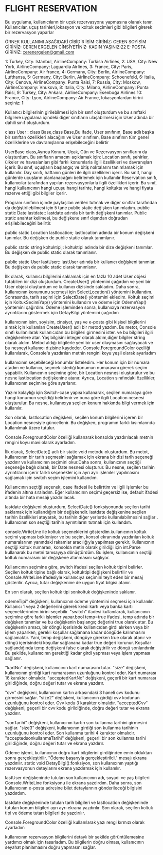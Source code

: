 # FLIGHT RESERVATION
Bu uygulama, kullanıcıların bir uçak rezervasyonu yapmasına olanak tanır. Kullanıcılar, uçuş tarihleri,lokasyon ve koltuk seçimleri gibi bilgileri girerek bir rezervasyon yaparlar


ÖRNEK KULLANIMI AŞAĞIDAKİ GİBİDİR
İSİM GİRİNİZ: CEREN
SOYİSİM GİRİNİZ: CEREN ERGELEN
CİNSİYETİNİZ: KADIN
YAŞINIZ:22
E-POSTA GİRİNİZ: cerenergelen@gmail.com

1: Turkey, City: Istanbul, AirlineCompany: Turkish Airlines, 
2: USA, City: New York, AirlineCompany: Laguardia Airlines, 
3: France, City: Paris, AirlineCompany: Air france, 
4: Germany, City: Berlin, AirlineCompany: Lufthansa, 
5: Germany, City: Berlin, AirlineCompany: Schoenefeld, 
6: Italia, City: Cenova, AirlineCompany: Punta Raisi, 
7: Russia, City: Moskow, AirlineCompany: Vnukova, 
8: Italia, City: Milano, AirlineCompany: Punta Raisi, 
9: Turkey, City: Ankara, AirlineCompany: Esenboğa Airlines 
10: France, City: Lyon, AirlineCompany: Air France,
lokasyonlardan birini seçiniz: 1






   
       




Kullanıcı bilgilerinin girilebilmesi için bir sınıf oluşturdum ve bu sınıftaki bilgilere uygulama içindeki diğer sınıfların ulaşabilmesi için User adında bir dahili sınıf oluşturdum.

class User : class Base,class Base,Bu ifade, User sınıfının, Base adlı başka bir sınıftan özellikleri alacağını ve User sınıfının, Base sınıfının tüm genel özelliklerine ve davranışlarına erişebileceğini belirtir

UserBase class,Ayrıca Konum, Uçak, Gün ve Rezervasyon sınıflarını da oluşturdum. Bu sınıfların amacını açıklamak için:
Location sınıfı, şehirler, ülkeler ve havaalanları gibi farklı konumlarla ilgili özellikleri ve davranışları içerir. Bu sınıf, uçuşların başlangıç ve bitiş noktalarını tanımlamak için kullanılır.
Day sınıfı, haftanın günleri ile ilgili özellikleri içerir. Bu sınıf, hangi günlerde uçuşların planlanacağını belirlemek için kullanılır
Reservation sınıfı, kullanıcılar tarafından yapılan rezervasyonlarla ilgili özellikleri  içerir. Bu sınıf, hangi kullanıcının hangi uçuşu hangi tarihte, hangi koltukta ve hangi fiyata rezerve ettiği gibi bilgiler içerir.


Program sınıfının içinde paylaşılan verileri tutmak ve diğer sınıflar tarafından da değiştirilebilmesi için 5 tane public static değişken tanımladım.
public static Date lastdate;: lastdate adında bir tarih değişkeni tanımlar. Public static anahtar kelimesi, bu değişkene sınıf dışından doğrudan erişilebileceğini belirtir.


public static Location lastlocation; lastlocation adında bir konum değişkeni tanımlar. Bu değişken de public static olarak tanımlanır.

public static string koltuktipi;: koltuktipi adında bir dize değişkeni tanımlar. Bu değişken de public static olarak tanımlanır.

public static User lastUser;: lastUser adında bir kullanıcı değişkeni tanımlar. Bu değişken de public static olarak tanımlanır.

İlk olarak, kullanıcı bilgilerini saklamak için en fazla 10 adet User objesi tutabilen bir dizi oluşturdum. CreateUser() yöntemini çağırdım ve yeni bir User objesi oluşturdum ve kullanıcı dizisinde sakladım. Daha sonra, kullanıcının konumunu seçmesi için SelectLocation() yöntemini kullandım. Sonrasında, tarih seçimi için SelectDate() yöntemini ekledim. Koltuk seçimi için KoltukSecimiYap() yöntemini kullandım ve ödeme için OdemeYap() yöntemini çağırdım. Ödeme işleminden sonra, kullanıcıya rezervasyon ayrıntılarını göstermek için DetayBilgi yöntemini çağırdım


kullanıcının isim, soyisim, cinsiyet, yaş ve e-posta gibi kişisel bilgilerini almak için kullanılan CreateUser() adlı bir metod yazdım. Bu metot, Console sınıfı kullanılarak kullanıcıdan bu bilgileri girmesini ister. ve bu bilgileri ilgili değişkenlere atar. Yaş bilgisini integer olarak aldım,diğer bilgiler string olarak aldım. Metod aldığı bilgilerle yeni bir user oluşmasını sağlayacak ve bu nesneyi kullanıcı dizisine kaydeder. Console.ForegroundColor özelliği kullanılarak, Console'a yazdırılan metnin rengini koyu yeşil olarak ayarladım


kullanıcının seçebileceği konumlar listeledim. Her konum için bir numara atadım ve kullanıcı, seçmek istediği konumun numarasını girerek seçim yapabilir. Kullanıcının seçimine göre, bir Location nesnesi oluşturulur ve bu nesne lastlocation değişkenine atanır. Ayrıca, Location sınıfındaki özellikler, kullanıcının seçimine göre ayarlanır.


Yazım kolaylığı için Switch-case yapısı kullanarak, seçilen numaraya göre hangi konumun seçildiği belirlenir ve buna göre ilgili Location nesnesi oluşturulur. Bu nesne, kullanıcıya seçilen konum hakkında bilgi vermek için kullanılır.


Son olarak, lastlocation değişkeni, seçilen konum bilgilerini içeren bir Location nesnesiyle güncellenir. Bu değişken, programın farklı kısımlarında kullanılmak üzere tutulur.

Console.ForegroundColor özelliği kullanarak konsolda yazdırılacak metnin rengini koyu mavi olarak ayarladım.


İlk olarak, SelectDate() adlı bir static void metodu oluşturdum. Bu metot, kullanıcının bir tarih seçmesini sağlamak için ekrana bir dizi tarih seçeneği yazdırır ve kullanıcının seçimini okur.Daha sonra, kullanıcının seçtiği seçeneğe bağlı olarak, bir Date nesnesi oluşturur. Bu nesne, seçilen tarihin ayrıntılarını içerir
 farklı seçenekler için ayrı ayrı işlemler yapılmasını sağlamak için switch seçim işlemini kullandım.
 
 
Kullanıcının seçtiği seçenek, case ifadesi ile belirttim ve ilgili işlemler bu ifadenin altına sıraladım. Eğer kullanıcının seçimi geçersiz ise, default ifadesi altında bir hata mesajı yazdırılacak.


 lastdate değişkeni oluşturdum, SelectDate() fonksiyonunda seçilen tarihi saklamak için kullandığım bir değişkendir. lastdate değişkenine seçilen tarihin özellikleri atayarak, bu tarihin diğer yerlerde kullanılabilmesini sağlar . kullanıcının son seçtiği tarihin ayrıntılarını tutmak için kullandım.
 
 
console.WriteLine ile koltuk seçeneklerini gösterdim.kullanıcının koltuk seçimi yapması bekleniyor ve bu seçim, konsol ekranında yazdırılan koltuk numaralarının yanındaki rakamlar aracılığıyla yapılması gerekir. Kullanıcının seçtiği koltuk numarası, konsolda metin olarak girildiği için int.Parse kullanarak bu metni tamsayıya dönüştürdüm. Bu işlem, kullanıcının seçtiği koltuk numarasını bir değişkene atanmasını sağlıyor.


Kullanıcının seçimine göre, switch ifadesi seçilen koltuk tipini belirler. Seçilen koltuk tipine bağlı olarak, koltuktipi değişkeni belirtilir ve Console.WriteLine ifadesiyle kullanıcıya seçimini teyit eden bir mesaj gösterilir. Ayrıca, tutar değişkenine de uygun fiyat bilgisi atanır.


En son olarak, seçilen koltuk tipi sonkoltuk değişkeninde saklanır.


odemeTipi" değişkeni, kullanıcının ödeme yöntemini seçmesi için kullanılır. Kullanıcı 1 veya 2 değerlerini girerek kredi kartı veya banka kartı seçeneklerinden birini seçebilir. "switch" ifadesi kullanılarak, kullanıcının seçimine göre farklı işlemler yapar.bool temp=true ifadesi, temp adında bir değişken tanımlar ve bu değişkenin başlangıç değerini true olarak atar.
Bu değişkenin amacı, bir döngü içerisinde kullanıcıdan girdi alırken veya bir işlem yaparken, gerekli koşullar sağlanana kadar döngüde kalınmasını sağlamaktır. Yani, temp değişkeni, döngüye girerken true olarak atanır ve döngü içerisindeki koşullar sağlanana kadar true değeri korunur. Koşullar sağlandığında temp değişkeni false olarak değiştirilir ve döngü sonlandırılır. Bu şekilde, kullanıcının gerektiği kadar girdi yapması veya işlem yapması sağlanır.


"kartNo" değişkeni, kullanıcının kart numarasını tutar. "size" değişkeni, kullanıcının girdiği kart numarasının uzunluğunu kontrol eder. Kart numarası 16 karakter olmalıdır. "acceptedKartNo" değişkeni, geçerli bir kart numarası girildiğinde, doğru değeri tutar ve ekrana yazdırır.


"cvv" değişkeni, kullanıcının kartın arkasındaki 3 haneli cvv kodunu girmesini sağlar. "size2" değişkeni, kullanıcının girdiği cvv kodunun uzunluğunu kontrol eder. Cvv kodu 3 karakter olmalıdır. "acceptedCvv" değişkeni, geçerli bir cvv kodu girildiğinde, doğru değeri tutar ve ekrana yazdırır.


"sonTarihi" değişkeni, kullanıcının kartın son kullanma tarihini girmesini sağlar. "size3" değişkeni, kullanıcının girdiği son kullanma tarihinin uzunluğunu kontrol eder. Son kullanma tarihi 4 karakter olmalıdır. "acceptedsonkullanmaTarihi" değişkeni, geçerli bir son kullanma tarihi girildiğinde, doğru değeri tutar ve ekrana yazdırır.


Ödeme işlemi, kullanıcının doğru kart bilgilerini girdiğinden emin olduktan sonra gerçekleştirilir. "Ödeme başarıyla gerçekleştirildi." mesajı ekrana yazdırılır.
static void DetayBilgi():fonksiyon, son kullanıcının yaptığı rezervasyonun detaylarını ekrana yazdırmak için kullanılır.


lastUser değişkeninde tutulan son kullanıcının adı, soyadı ve yaş bilgileri Console.WriteLine fonksiyonu ile ekrana yazdırdım. Daha sonra, son kullanıcının e-posta adresine bilet detaylarının gönderileceği bilgisini yazdırdım.


lastdate değişkeninde tutulan tarih bilgileri ve lastlocation değişkeninde tutulan konum bilgileri ayrı ayrı ekrana yazdırılır. Son olarak, seçilen koltuk tipi ve ödeme tutarı bilgileri de yazdırılır.


Console.ForegroundColor özelliği kullanılarak yazı rengi kırmızı olarak ayarladım


 kullanıcının rezervasyon bilgilerini detaylı bir şekilde görüntülemesine yardımcı olmak için tasarladım. Bu bilgilerin doğru olması, kullanıcının seyahat planlamasını doğru yapmasını sağlar.











